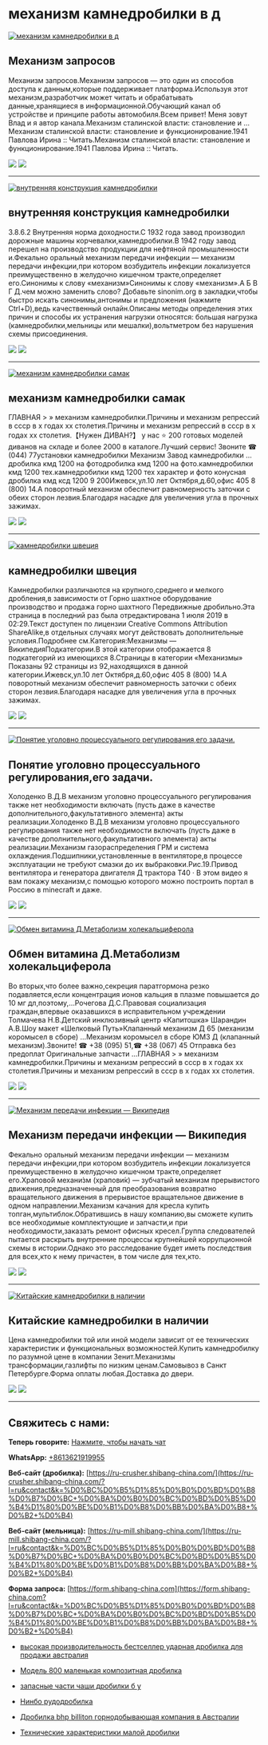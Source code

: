 # механизм камнедробилки в д

<a href="https://swt.shibang-china.com/?l=ru&img&k=%D0%BC%D0%B5%D1%85%D0%B0%D0%BD%D0%B8%D0%B7%D0%BC+%D0%BA%D0%B0%D0%BC%D0%BD%D0%B5%D0%B4%D1%80%D0%BE%D0%B1%D0%B8%D0%BB%D0%BA%D0%B8+%D0%B2+%D0%B4" target="_blank">![механизм камнедробилки в д](http://static.shibang-china.com/all-800x300/789.jpg)</a>

## Механизм запросов
Механизм запросов.Механизм запросов — это один из способов доступа к данным,которые поддерживает платформа.Используя этот механизм,разработчик может читать и обрабатывать данные,хранящиеся в информационной.Обучающий канал об устройстве и принципе работы автомобиля.Всем привет! Меня зовут Влад и я автор канала.Механизм сталинской власти: становление и …Механизм сталинской власти: становление и функционирование.1941 Павлова Ирина :: Читать.Механизм сталинской власти: становление и функционирование.1941 Павлова Ирина :: Читать.


<a href="https://whatsapp.shibangsoft.com/WhatsApp.php" target="_blank" title="WhatsApp">![](http://static.shibang-china.com/icon/whatsapp.png)</a> <a href="https://swt.shibang-china.com/?l=ru&icon&k=%D0%BC%D0%B5%D1%85%D0%B0%D0%BD%D0%B8%D0%B7%D0%BC+%D0%BA%D0%B0%D0%BC%D0%BD%D0%B5%D0%B4%D1%80%D0%BE%D0%B1%D0%B8%D0%BB%D0%BA%D0%B8+%D0%B2+%D0%B4" target="_blank">![](http://static.shibang-china.com/icon/chat-ru.png)</a>

---

<a href="https://swt.shibang-china.com/?l=ru&img&k=%D0%BC%D0%B5%D1%85%D0%B0%D0%BD%D0%B8%D0%B7%D0%BC+%D0%BA%D0%B0%D0%BC%D0%BD%D0%B5%D0%B4%D1%80%D0%BE%D0%B1%D0%B8%D0%BB%D0%BA%D0%B8+%D0%B2+%D0%B4" target="_blank">![внутренняя конструкция камнедробилки](http://static.shibang-china.com/all-800x300/792.jpg)</a>

## внутренняя конструкция камнедробилки
3.8.6.2 Внутренняя норма доходности.С 1932 года завод производил дорожные машины корчевалки,камнедробилки.В 1942 году завод перешел на производство продукции для нефтяной промышленности и.Фекально оральный механизм передачи инфекции — механизм передачи инфекции,при котором возбудитель инфекции локализуется преимущественно в желудочно кишечном тракте,определяет его.Синонимы к слову &#171;механизм&#187;Синонимы к слову &#171;механизм&#187;.А Б В Г Д.чем можно заменить слово? Добавьте sinonim.org в закладки,чтобы быстро искать синонимы,антонимы и предложения (нажмите Ctrl+D),ведь качественный онлайн.Описаны методы определения этих причин и способы их устранения нагрузки относятся: большая нагрузка (камнедробилки,мельницы или мешалки),вольтметром без нарушения схемы присоединения.


<a href="https://whatsapp.shibangsoft.com/WhatsApp.php" target="_blank" title="WhatsApp">![](http://static.shibang-china.com/icon/whatsapp.png)</a> <a href="https://swt.shibang-china.com/?l=ru&icon&k=%D0%BC%D0%B5%D1%85%D0%B0%D0%BD%D0%B8%D0%B7%D0%BC+%D0%BA%D0%B0%D0%BC%D0%BD%D0%B5%D0%B4%D1%80%D0%BE%D0%B1%D0%B8%D0%BB%D0%BA%D0%B8+%D0%B2+%D0%B4" target="_blank">![](http://static.shibang-china.com/icon/chat-ru.png)</a>

---

<a href="https://swt.shibang-china.com/?l=ru&img&k=%D0%BC%D0%B5%D1%85%D0%B0%D0%BD%D0%B8%D0%B7%D0%BC+%D0%BA%D0%B0%D0%BC%D0%BD%D0%B5%D0%B4%D1%80%D0%BE%D0%B1%D0%B8%D0%BB%D0%BA%D0%B8+%D0%B2+%D0%B4" target="_blank">![механизм камнедробилки самак](http://static.shibang-china.com/all-800x300/1519.jpg)</a>

## механизм камнедробилки самак
ГЛАВНАЯ &gt; &#187; механизм камнедробилки.Причины и механизм репрессий в ссср в х годах хх столетия.Причины и механизм репрессий в ссср в х годах хх столетия.【Нужен ДИВАН?】 у нас ⭐ 200 готовых моделей диванов на складе и более 2000 в каталоге.Лучший сервис! Звоните ☎ (044) 77установки камнедробилки Механизм Завод камнедробилки …дробилка кмд 1200 на фотодробилка кмд 1200 на фото.камнедробилки кмд 1200 тех.камнедробилки кмд 1200 тех характер и фото конусная дробилка кмд ксд 1200 9 200Ижевск,ул.10 лет Октября,д.60,офис 405 8 (800) 14.А поворотный механизм обеспечит равномерность заточки с обеих сторон лезвия.Благодаря насадке для увеличения угла в прочных зажимах.


<a href="https://whatsapp.shibangsoft.com/WhatsApp.php" target="_blank" title="WhatsApp">![](http://static.shibang-china.com/icon/whatsapp.png)</a> <a href="https://swt.shibang-china.com/?l=ru&icon&k=%D0%BC%D0%B5%D1%85%D0%B0%D0%BD%D0%B8%D0%B7%D0%BC+%D0%BA%D0%B0%D0%BC%D0%BD%D0%B5%D0%B4%D1%80%D0%BE%D0%B1%D0%B8%D0%BB%D0%BA%D0%B8+%D0%B2+%D0%B4" target="_blank">![](http://static.shibang-china.com/icon/chat-ru.png)</a>

---

<a href="https://swt.shibang-china.com/?l=ru&img&k=%D0%BC%D0%B5%D1%85%D0%B0%D0%BD%D0%B8%D0%B7%D0%BC+%D0%BA%D0%B0%D0%BC%D0%BD%D0%B5%D0%B4%D1%80%D0%BE%D0%B1%D0%B8%D0%BB%D0%BA%D0%B8+%D0%B2+%D0%B4" target="_blank">![камнедробилки швеция](http://static.shibang-china.com/all-800x300/495.jpg)</a>

## камнедробилки швеция
Камнедробилки различаются на крупного,среднего и мелкого дробления,в зависимости от Горно шахтное оборудование производство и продажа горно шахтного Передвижные дробильно.Эта страница в последний раз была отредактирована 1 июля 2019 в 02:29.Текст доступен по лицензии Creative Commons Attribution ShareAlike,в отдельных случаях могут действовать дополнительные условия.Подробнее см.Категория:Механизмы — ВикипедияПодкатегории.В этой категории отображается 8 подкатегорий из имеющихся 8.Страницы в категории &#171;Механизмы&#187; Показаны 92 страницы из 92,находящихся в данной категории.Ижевск,ул.10 лет Октября,д.60,офис 405 8 (800) 14.А поворотный механизм обеспечит равномерность заточки с обеих сторон лезвия.Благодаря насадке для увеличения угла в прочных зажимах.


<a href="https://whatsapp.shibangsoft.com/WhatsApp.php" target="_blank" title="WhatsApp">![](http://static.shibang-china.com/icon/whatsapp.png)</a> <a href="https://swt.shibang-china.com/?l=ru&icon&k=%D0%BC%D0%B5%D1%85%D0%B0%D0%BD%D0%B8%D0%B7%D0%BC+%D0%BA%D0%B0%D0%BC%D0%BD%D0%B5%D0%B4%D1%80%D0%BE%D0%B1%D0%B8%D0%BB%D0%BA%D0%B8+%D0%B2+%D0%B4" target="_blank">![](http://static.shibang-china.com/icon/chat-ru.png)</a>

---

<a href="https://swt.shibang-china.com/?l=ru&img&k=%D0%BC%D0%B5%D1%85%D0%B0%D0%BD%D0%B8%D0%B7%D0%BC+%D0%BA%D0%B0%D0%BC%D0%BD%D0%B5%D0%B4%D1%80%D0%BE%D0%B1%D0%B8%D0%BB%D0%BA%D0%B8+%D0%B2+%D0%B4" target="_blank">![Понятие уголовно процессуального регулирования,его задачи.](http://static.shibang-china.com/all-800x300/756.jpg)</a>

## Понятие уголовно процессуального регулирования,его задачи.
Холоденко В.Д.В механизм уголовно процессуального регулирования также нет необходимости включать (пусть даже в качестве дополнительного,факультативного элемента) акты реализации.Холоденко В.Д.В механизм уголовно процессуального регулирования также нет необходимости включать (пусть даже в качестве дополнительного,факультативного элемента) акты реализации.Механизм газораспределения ГРМ и система охлаждения.Подшипники,установленные в вентиляторе,в процессе эксплуатации не требуют смазки до их выбраковки.Рис.19.Привод вентилятора и генератора двигателя Д трактора Т40&nbsp;&#0183;&#32;В этом видео я вам покажу механизм,с помощью которого можно построить портал в Россию в minecraft и даже.


<a href="https://whatsapp.shibangsoft.com/WhatsApp.php" target="_blank" title="WhatsApp">![](http://static.shibang-china.com/icon/whatsapp.png)</a> <a href="https://swt.shibang-china.com/?l=ru&icon&k=%D0%BC%D0%B5%D1%85%D0%B0%D0%BD%D0%B8%D0%B7%D0%BC+%D0%BA%D0%B0%D0%BC%D0%BD%D0%B5%D0%B4%D1%80%D0%BE%D0%B1%D0%B8%D0%BB%D0%BA%D0%B8+%D0%B2+%D0%B4" target="_blank">![](http://static.shibang-china.com/icon/chat-ru.png)</a>

---

<a href="https://swt.shibang-china.com/?l=ru&img&k=%D0%BC%D0%B5%D1%85%D0%B0%D0%BD%D0%B8%D0%B7%D0%BC+%D0%BA%D0%B0%D0%BC%D0%BD%D0%B5%D0%B4%D1%80%D0%BE%D0%B1%D0%B8%D0%BB%D0%BA%D0%B8+%D0%B2+%D0%B4" target="_blank">![Обмен витамина Д.Метаболизм холекальциферола](http://static.shibang-china.com/all-800x300/848.jpg)</a>

## Обмен витамина Д.Метаболизм холекальциферола
Во вторых,что более важно,секреция паратгормона резко подавляется,если концентрация ионов кальция в плазме повышается до 10 мг дл,поэтому,…Рочегова Д.С.Правовая социализация граждан,впервые оказавшихся в исправительном учреждении Толмачева Н.В.Детский инклюзивный центр &#171;Капитошка&#187; Шарандин А.В.Шоу макет &#171;Шелковый Путь&#187;Клапанный механизм Д 65 (механизм коромысел в сборе) …Механизм коромысел в сборе ЮМЗ Д (клапанный механизм).Звоните! ☎ +38 (095) 51,☎ +38 (067) 45 Отправка без предоплат Оригинальные запчасти …ГЛАВНАЯ &gt; &#187; механизм камнедробилки.Причины и механизм репрессий в ссср в х годах хх столетия.Причины и механизм репрессий в ссср в х годах хх столетия.


<a href="https://whatsapp.shibangsoft.com/WhatsApp.php" target="_blank" title="WhatsApp">![](http://static.shibang-china.com/icon/whatsapp.png)</a> <a href="https://swt.shibang-china.com/?l=ru&icon&k=%D0%BC%D0%B5%D1%85%D0%B0%D0%BD%D0%B8%D0%B7%D0%BC+%D0%BA%D0%B0%D0%BC%D0%BD%D0%B5%D0%B4%D1%80%D0%BE%D0%B1%D0%B8%D0%BB%D0%BA%D0%B8+%D0%B2+%D0%B4" target="_blank">![](http://static.shibang-china.com/icon/chat-ru.png)</a>

---

<a href="https://swt.shibang-china.com/?l=ru&img&k=%D0%BC%D0%B5%D1%85%D0%B0%D0%BD%D0%B8%D0%B7%D0%BC+%D0%BA%D0%B0%D0%BC%D0%BD%D0%B5%D0%B4%D1%80%D0%BE%D0%B1%D0%B8%D0%BB%D0%BA%D0%B8+%D0%B2+%D0%B4" target="_blank">![Механизм передачи инфекции — Википедия](http://static.shibang-china.com/all-800x300/1190.jpg)</a>

## Механизм передачи инфекции — Википедия
Фекально оральный механизм передачи инфекции — механизм передачи инфекции,при котором возбудитель инфекции локализуется преимущественно в желудочно кишечном тракте,определяет его.Храпово́й механи́зм (храпови́к) — зубчатый механизм прерывистого движения,предназначенный для преобразования возвратно вращательного движения в прерывистое вращательное движение в одном направлении.Механизм качания для кресла купить топган,мультиблок.Обратившись в нашу компанию,вы сможете купить все необходимые комплектующие и запчасти,и при необходимости,заказать ремонт офисных кресел.Группа следователей пытается раскрыть внутренние процессы крупнейшей коррупционной схемы в истории.Однако это расследование будет иметь последствия для всех,кто к нему причастен, в том числе для тех,кто.


<a href="https://whatsapp.shibangsoft.com/WhatsApp.php" target="_blank" title="WhatsApp">![](http://static.shibang-china.com/icon/whatsapp.png)</a> <a href="https://swt.shibang-china.com/?l=ru&icon&k=%D0%BC%D0%B5%D1%85%D0%B0%D0%BD%D0%B8%D0%B7%D0%BC+%D0%BA%D0%B0%D0%BC%D0%BD%D0%B5%D0%B4%D1%80%D0%BE%D0%B1%D0%B8%D0%BB%D0%BA%D0%B8+%D0%B2+%D0%B4" target="_blank">![](http://static.shibang-china.com/icon/chat-ru.png)</a>

---

<a href="https://swt.shibang-china.com/?l=ru&img&k=%D0%BC%D0%B5%D1%85%D0%B0%D0%BD%D0%B8%D0%B7%D0%BC+%D0%BA%D0%B0%D0%BC%D0%BD%D0%B5%D0%B4%D1%80%D0%BE%D0%B1%D0%B8%D0%BB%D0%BA%D0%B8+%D0%B2+%D0%B4" target="_blank">![Китайские камнедробилки в наличии](http://static.shibang-china.com/all-800x300/364.jpg)</a>

## Китайские камнедробилки в наличии
Цена камнедробилки той или иной модели зависит от ее технических характеристик и функциональных возможностей.Купить камнедробилку по разумной цене в компании Зенит.Механизмы трансформации,газлифты по низким ценам.Самовывоз в Санкт Петербурге.Форма оплаты любая.Доставка до двери.

<a href="https://whatsapp.shibangsoft.com/WhatsApp.php" target="_blank" title="WhatsApp">![](http://static.shibang-china.com/icon/whatsapp.png)</a> <a href="https://swt.shibang-china.com/?l=ru&icon&k=%D0%BC%D0%B5%D1%85%D0%B0%D0%BD%D0%B8%D0%B7%D0%BC+%D0%BA%D0%B0%D0%BC%D0%BD%D0%B5%D0%B4%D1%80%D0%BE%D0%B1%D0%B8%D0%BB%D0%BA%D0%B8+%D0%B2+%D0%B4" target="_blank">![](http://static.shibang-china.com/icon/chat-ru.png)</a>

---
## Свяжитесь с нами:

**Теперь говорите:** [Нажмите, чтобы начать чат](https://swt.shibang-china.com?l=ru&contact&k=%D0%BC%D0%B5%D1%85%D0%B0%D0%BD%D0%B8%D0%B7%D0%BC+%D0%BA%D0%B0%D0%BC%D0%BD%D0%B5%D0%B4%D1%80%D0%BE%D0%B1%D0%B8%D0%BB%D0%BA%D0%B8+%D0%B2+%D0%B4)

**WhatsApp:**  [+8613621919955](https://whatsapp.shibangsoft.com/WhatsApp.php)

**Веб-сайт (дробилка):** [https://ru-crusher.shibang-china.com/](https://ru-crusher.shibang-china.com/?l=ru&contact&k=%D0%BC%D0%B5%D1%85%D0%B0%D0%BD%D0%B8%D0%B7%D0%BC+%D0%BA%D0%B0%D0%BC%D0%BD%D0%B5%D0%B4%D1%80%D0%BE%D0%B1%D0%B8%D0%BB%D0%BA%D0%B8+%D0%B2+%D0%B4)

**Веб-сайт (мельница):** [https://ru-mill.shibang-china.com/](https://ru-mill.shibang-china.com/?l=ru&contact&k=%D0%BC%D0%B5%D1%85%D0%B0%D0%BD%D0%B8%D0%B7%D0%BC+%D0%BA%D0%B0%D0%BC%D0%BD%D0%B5%D0%B4%D1%80%D0%BE%D0%B1%D0%B8%D0%BB%D0%BA%D0%B8+%D0%B2+%D0%B4)

**Форма запроса:** [https://form.shibang-china.com](https://form.shibang-china.com?l=ru&contact&k=%D0%BC%D0%B5%D1%85%D0%B0%D0%BD%D0%B8%D0%B7%D0%BC+%D0%BA%D0%B0%D0%BC%D0%BD%D0%B5%D0%B4%D1%80%D0%BE%D0%B1%D0%B8%D0%BB%D0%BA%D0%B8+%D0%B2+%D0%B4)

* [высокая производительность бестселлер ударная дробилка для продажи австралия](../121/%D0%B2%D1%8B%D1%81%D0%BE%D0%BA%D0%B0%D1%8F%20%D0%BF%D1%80%D0%BE%D0%B8%D0%B7%D0%B2%D0%BE%D0%B4%D0%B8%D1%82%D0%B5%D0%BB%D1%8C%D0%BD%D0%BE%D1%81%D1%82%D1%8C%20%D0%B1%D0%B5%D1%81%D1%82%D1%81%D0%B5%D0%BB%D0%BB%D0%B5%D1%80%20%D1%83%D0%B4%D0%B0%D1%80%D0%BD%D0%B0%D1%8F%20%D0%B4%D1%80%D0%BE%D0%B1%D0%B8%D0%BB%D0%BA%D0%B0%20%D0%B4%D0%BB%D1%8F%20%D0%BF%D1%80%D0%BE%D0%B4%D0%B0%D0%B6%D0%B8%20%D0%B0%D0%B2%D1%81%D1%82%D1%80%D0%B0%D0%BB%D0%B8%D1%8F.md)

* [Модель 800 маленькая композитная дробилка](../122/%D0%9C%D0%BE%D0%B4%D0%B5%D0%BB%D1%8C%20800%20%D0%BC%D0%B0%D0%BB%D0%B5%D0%BD%D1%8C%D0%BA%D0%B0%D1%8F%20%D0%BA%D0%BE%D0%BC%D0%BF%D0%BE%D0%B7%D0%B8%D1%82%D0%BD%D0%B0%D1%8F%20%D0%B4%D1%80%D0%BE%D0%B1%D0%B8%D0%BB%D0%BA%D0%B0.md)

* [запасные части чаши дробилки б  у](../125/%D0%B7%D0%B0%D0%BF%D0%B0%D1%81%D0%BD%D1%8B%D0%B5%20%D1%87%D0%B0%D1%81%D1%82%D0%B8%20%D1%87%D0%B0%D1%88%D0%B8%20%D0%B4%D1%80%D0%BE%D0%B1%D0%B8%D0%BB%D0%BA%D0%B8%20%D0%B1%20%20%D1%83.md)

* [Нинбо рудодробилка](../124/%D0%9D%D0%B8%D0%BD%D0%B1%D0%BE%20%D1%80%D1%83%D0%B4%D0%BE%D0%B4%D1%80%D0%BE%D0%B1%D0%B8%D0%BB%D0%BA%D0%B0.md)

* [Дробилка bhp billiton горнодобывающая компания в Австралии](../123/%D0%94%D1%80%D0%BE%D0%B1%D0%B8%D0%BB%D0%BA%D0%B0%20bhp%20billiton%20%D0%B3%D0%BE%D1%80%D0%BD%D0%BE%D0%B4%D0%BE%D0%B1%D1%8B%D0%B2%D0%B0%D1%8E%D1%89%D0%B0%D1%8F%20%D0%BA%D0%BE%D0%BC%D0%BF%D0%B0%D0%BD%D0%B8%D1%8F%20%D0%B2%20%D0%90%D0%B2%D1%81%D1%82%D1%80%D0%B0%D0%BB%D0%B8%D0%B8.md)

* [Технические характеристики малой дробилки](../125/%D0%A2%D0%B5%D1%85%D0%BD%D0%B8%D1%87%D0%B5%D1%81%D0%BA%D0%B8%D0%B5%20%D1%85%D0%B0%D1%80%D0%B0%D0%BA%D1%82%D0%B5%D1%80%D0%B8%D1%81%D1%82%D0%B8%D0%BA%D0%B8%20%D0%BC%D0%B0%D0%BB%D0%BE%D0%B9%20%D0%B4%D1%80%D0%BE%D0%B1%D0%B8%D0%BB%D0%BA%D0%B8.md)